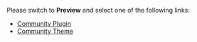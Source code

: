 Please switch to **Preview** and select one of the following links:

* [Community Plugin](?template=plugin.md)
* [Community Theme](?template=theme.md)
